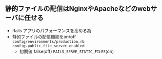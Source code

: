 ## 静的ファイルの配信はNginxやApacheなどのwebサーバに任せる
- Rails アプリのパフォーマンスを高める為
- 静的ファイルの配信機能をon/off  
`config/environments/production.rb`  
`config.public_file_server.enabled`  
    - 初期値
    false(off)
    `RAILS_SERVE_STATIC_FILES`(on)

